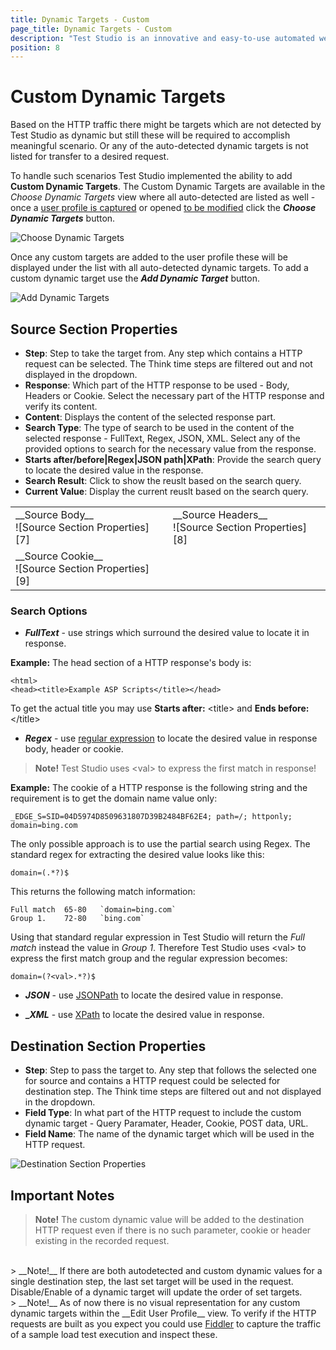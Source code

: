 ```yaml
---
title: Dynamic Targets - Custom
page_title: Dynamic Targets - Custom
description: "Test Studio is an innovative and easy-to-use automated web, WPF and load testing solution. Test Studio tests support essential technologies like ASP.NET AJAX, Silverlight, PHP and MVC. HTML5, Testing framework, functional testing, performance testing, load testing, exploratory testing, manual testing."
position: 8
---
```


# Custom Dynamic Targets

Based on the HTTP traffic there might be targets which are not detected by Test Studio as dynamic but still these will be required to accomplish meaningful scenario. Or any of the auto-detected dynamic targets is not listed for transfer to a desired request.

To handle such scenarios Test Studio implemented the ability to add __Custom Dynamic Targets__. The Custom Dynamic Targets are available in the _Choose Dynamic Targets_ view where all auto-detected are listed as well - once a <a href="/features/testing-types/load-testing/capturing-traffic" target="_blank">user profile is captured</a> or opened <a href="/features/testing-types/load-testing/modifying-tests" target="_blank">to be modified</a> click the ___Choose Dynamic Targets___ button. 

![Choose Dynamic Targets][5]

Once any custom targets are added to the user profile these will be displayed under the list with all auto-detected dynamic targets. To add a custom dynamic target use the ___Add Dynamic Target___ button. 

![Add Dynamic Targets][6]

## Source Section Properties

- **Step**: Step to take the target from. Any step which contains a HTTP request can be selected. The Think time steps are filtered out and not displayed in the dropdown.
- **Response**: Which part of the HTTP response to be used - Body, Headers or Cookie. Select the necessary part of the HTTP response and verify its content.
- **Content**: Displays the content of the selected response part.
- **Search Type**: The type of search to be used in the content of the selected response - FullText, Regex, JSON, XML. Select any of the provided options to search for the necessary value from the response.
- **Starts after/before|Regex|JSON path|XPath**: Provide the search query to locate the desired value in the response.
- **Search Result**: Click to show the reuslt based on the search query.
- **Current Value**: Display the current reuslt based on the search query.

<table id="no-table">
	<tr>
		<td>__Source Body__<br>![Source Section Properties][7]</td>
		<td>__Source Headers__<br>![Source Section Properties][8]</td>
    </tr>
    <tr>
        <td>__Source Cookie__<br>![Source Section Properties][9]</td>
	</tr>
<table>

### Search Options

- ___FullText___ - use strings which surround the desired value to locate it in response. 

__Example:__ The head section of a HTTP response's body is:


```
<html>
<head><title>Example ASP Scripts</title></head>
```

To get the actual title you may use __Starts after:__ \<title\> and __Ends before:__ \</title\>

- ___Regex___ - use <a href="https://docs.microsoft.com/en-us/dotnet/standard/base-types/regular-expression-language-quick-reference" target="_blank">regular expression</a> to locate the desired value in response body, header or cookie.

> __Note!__ Test Studio uses \<val\> to express the first match in response!

__Example:__ The cookie of a HTTP response is the following string and the requirement is to get the domain name value only:

```
_EDGE_S=SID=04D5974D8509631807D39B2484BF62E4; path=/; httponly; domain=bing.com
```

The only possible approach is to use the partial search using Regex. The standard regex for extracting the desired value looks like this:

```
domain=(.*?)$
```


This returns the following match information:


```
Full match	65-80	`domain=bing.com`
Group 1.	72-80	`bing.com`
```

Using that standard regular expression in Test Studio will return the _Full match_ instead the value in _Group 1_. Therefore Test Studio uses \<val\> to express the first match group and the regular expression becomes:


```
domain=(?<val>.*?)$
```


- ___JSON___ - use <a href="http://goessner.net/articles/JsonPath/index.html#e3" target="_blank">JSONPath</a> to locate the desired value in response.

- __\__XML___ - use <a href="https://msdn.microsoft.com/en-us/library/ms256122(v=vs.110).aspx" target="_blank">XPath</a> to locate the desired value in response.

## Destination Section Properties


- **Step**: Step to pass the target to. Any step that follows the selected one for source and contains a HTTP request could be selected for destination step. The Think time steps are filtered out and not displayed in the dropdown.
- **Field Type**: In what part of the HTTP request to include the custom dynamic target - Query Paramater, Header, Cookie, POST data, URL.
- **Field Name**: The name of the dynamic target which will be used in the HTTP request.

![Destination Section Properties][10]

## Important Notes

> __Note!__ The custom dynamic value will be added to the destination HTTP request even if there is no such parameter, cookie or header existing in the recorded request.
<br>
> __Note!__ If there are both autodetected and custom dynamic values for a single destination step, the last set target will be used in the request. Disable/Enable of a dynamic target will update the order of set targets. 
<br>
> __Note!__ As of now there is no visual representation for any custom dynamic targets within the __Edit User Profile__ view. To verify if the HTTP requests are built as you expect you could use <a href="https://www.telerik.com/fiddler" target="_blank">Fiddler</a> to capture the traffic of a sample load test execution and inspect these.

[1]: /img/features/testing-types/load-testing/dynamic-targets/fig1.png
[2]: /img/features/testing-types/load-testing/dynamic-targets/fig2.png
[3]: /img/features/testing-types/load-testing/dynamic-targets/fig3.png
[4]: /img/features/testing-types/load-testing/dynamic-targets/fig4.png
[5]: /img/features/testing-types/load-testing/dynamic-targets/fig5.png
[6]: /img/features/testing-types/load-testing/dynamic-targets/fig6.png
[7]: /img/features/testing-types/load-testing/dynamic-targets/fig7.png
[8]: /img/features/testing-types/load-testing/dynamic-targets/fig7a.png
[9]: /img/features/testing-types/load-testing/dynamic-targets/fig7b.png
[10]: /img/features/testing-types/load-testing/dynamic-targets/fig8.png

